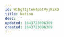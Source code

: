 ```yaml
---
id: W1hgT1jtek4pbtVyjRiKD
title: Nation
desc: ''
updated: 1643723096369
created: 1643723096369
---
```


